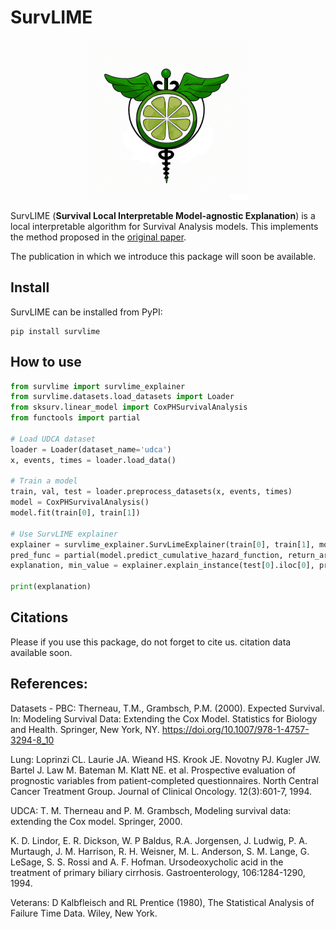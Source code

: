 # SurvLIME

<p align="center">
    <img src="logo.png" width="256" height="256">
</p>


SurvLIME (**Survival Local Interpretable Model-agnostic Explanation**) is a local interpretable algorithm for Survival Analysis models. This implements the method proposed in the [original paper](https://www.sciencedirect.com/science/article/abs/pii/S0950705120304044).

The publication in which we introduce this package will soon be available.

## Install
SurvLIME can be installed from PyPI:

```
pip install survlime
```

## How to use
```python
from survlime import survlime_explainer
from survlime.datasets.load_datasets import Loader
from sksurv.linear_model import CoxPHSurvivalAnalysis
from functools import partial

# Load UDCA dataset
loader = Loader(dataset_name='udca')
x, events, times = loader.load_data()

# Train a model
train, val, test = loader.preprocess_datasets(x, events, times)
model = CoxPHSurvivalAnalysis()
model.fit(train[0], train[1])

# Use SurvLIME explainer
explainer = survlime_explainer.SurvLimeExplainer(train[0], train[1], model_output_times=model.event_times_)
pred_func = partial(model.predict_cumulative_hazard_function, return_array=True)
explanation, min_value = explainer.explain_instance(test[0].iloc[0], pred_func, num_samples=1000)

print(explanation)
```

## Citations
Please if you use this package, do not forget to cite us. citation data available soon.

## References:

Datasets -
PBC:
Therneau, T.M., Grambsch, P.M. (2000). Expected Survival. In: Modeling Survival Data: Extending the Cox Model. Statistics for Biology and Health. Springer, New York, NY. https://doi.org/10.1007/978-1-4757-3294-8_10

Lung:
Loprinzi CL. Laurie JA. Wieand HS. Krook JE. Novotny PJ. Kugler JW. Bartel J. Law M. Bateman M. Klatt NE. et al. Prospective evaluation of prognostic variables from patient-completed questionnaires. North Central Cancer Treatment Group. Journal of Clinical Oncology. 12(3):601-7, 1994.

UDCA:
T. M. Therneau and P. M. Grambsch, Modeling survival data: extending the Cox model. Springer, 2000.

K. D. Lindor, E. R. Dickson, W. P Baldus, R.A. Jorgensen, J. Ludwig, P. A. Murtaugh, J. M. Harrison, R. H. Weisner, M. L. Anderson, S. M. Lange, G. LeSage, S. S. Rossi and A. F. Hofman. Ursodeoxycholic acid in the treatment of primary biliary cirrhosis. Gastroenterology, 106:1284-1290, 1994. 

Veterans:
D Kalbfleisch and RL Prentice (1980), The Statistical Analysis of Failure Time Data. Wiley, New York. 
